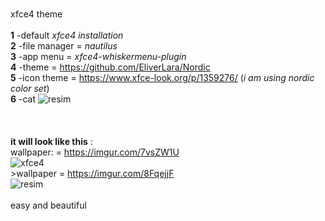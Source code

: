 <br> xfce4 theme 
<br> 
<br> **1** -default *xfce4 installation*
<br> **2** -file manager = *nautilus*
<br> **3** -app menu = *xfce4-whiskermenu-plugin*
<br> **4** -theme = https://github.com/EliverLara/Nordic
<br> **5** -icon theme = https://www.xfce-look.org/p/1359276/ (*i am using nordic color set*)
<br> **6** -cat ![resim](https://user-images.githubusercontent.com/109595809/195418752-56e95b61-09cd-4858-9c61-88cd11eb5919.png)
<br>
<br> 
<br> 
<br> **it will look like this** :
<br>  wallpaper: = https://imgur.com/7vsZW1U
<br> ![xfce4](https://user-images.githubusercontent.com/109595809/195419401-1632c9a0-ed02-4892-aab1-f69bd8597d5e.png)
<br>>wallpaper = https://imgur.com/8FqejjF
<br>![resim](https://user-images.githubusercontent.com/109595809/195919784-343a314e-314e-4d30-a621-3acfc906bd95.png)
<br>
<br>easy and beautiful
